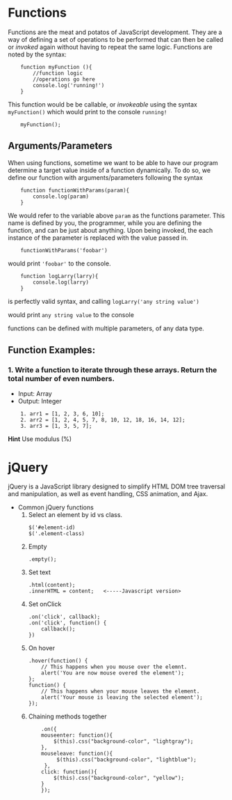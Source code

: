 # Functions

Functions are the meat and potatos of JavaScript development. They are a way of defining a set of operations to be performed that can then be called or _invoked_ again without having to repeat the same logic. Functions are noted by the syntax:

```
    function myFunction (){
        //function logic
        //operations go here
        console.log('running!')
    }
```

This function would be be callable, or _invokeable_ using the syntax `myFunction()` which would print to the console `running!`

```
    myFunction();
```

## Arguments/Parameters

When using functions, sometime we want to be able to have our program determine a target value inside of a function dynamically. To do so, we define our function with arguments/parameters following the syntax

```
    function functionWithParams(param){
        console.log(param)
    }
```

We would refer to the variable above `param` as the functions parameter. This name is defined by you, the programmer, while you are defining the function, and can be just about anything. Upon being invoked, the each instance of the parameter is replaced with the value passed in.

```
    functionWithParams('foobar')
```

would print `'foobar'` to the console.

```
    function logLarry(larry){
        console.log(larry)
    }
```

is perfectly valid syntax, and calling `logLarry('any string value')`

would print `any string value` to the console

functions can be defined with multiple parameters, of any data type.

## Function Examples:

### 1. Write a function to iterate through these arrays. Return the total number of even numbers.

- Input: Array
- Output: Integer

```
    1. arr1 = [1, 2, 3, 6, 10];
    2. arr2 = [1, 2, 4, 5, 7, 8, 10, 12, 18, 16, 14, 12];
    3. arr3 = [1, 3, 5, 7];
```

**Hint** Use modulus (%)

# jQuery

jQuery is a JavaScript library designed to simplify HTML DOM tree traversal and manipulation, as well as event handling, CSS animation, and Ajax.

- Common jQuery functions
  1. Select an element by id vs class.
     ```
     $('#element-id)
     $('.element-class)
     ```
  2. Empty
     ```
     .empty();
     ```
  3. Set text
     ```
     .html(content);
     .innerHTML = content;   <-----Javascript version>
     ```
  4. Set onClick
     ```
     .on('click', callback);
     .on('click', function() {
         callback();
     })
     ```
  5. On hover
     ```
     .hover(function() {
         // This happens when you mouse over the elemnt.
         alert('You are now mouse overed the element');
     };
     function() {
         // This happens when your mouse leaves the element.
         alert('Your mouse is leaving the selected element');
     });
     ```
  6. Chaining methods together
     ```
         .on({
         mouseenter: function(){
             $(this).css("background-color", "lightgray");
         },
         mouseleave: function(){
              $(this).css("background-color", "lightblue");
          },
         click: function(){
             $(this).css("background-color", "yellow");
         }
         });
     ```
